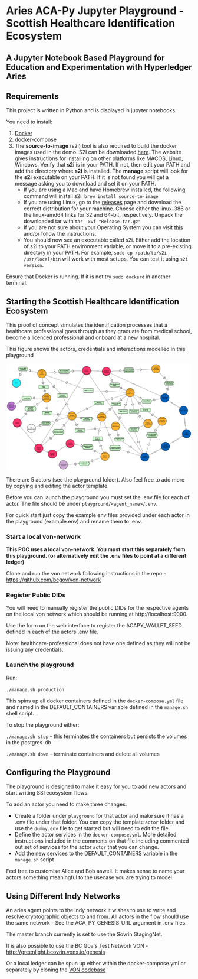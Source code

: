 # Aries ACA-Py Jupyter Playground - Scottish Healthcare Identification Ecosystem

## A Jupyter Notebook Based Playground for Education and Experimentation with Hyperledger Aries

## Requirements

This project is written in Python and is displayed in jupyter notebooks.

You need to install:
1. [Docker](https://docs.docker.com/get-docker/)
2. [docker-compose](https://docs.docker.com/compose/install/)
3. The **source-to-image** (s2i) tool is also required to build the docker images used in the demo. S2I can be downloaded [here](https://github.com/openshift/source-to-image). The website gives instructions for installing on other platforms like MACOS, Linux, Windows.
Verify that **s2i** is in your PATH.  If not, then edit your PATH and add the directory where **s2i** is installed.  The **manage** script will look for the **s2i** executable on your PATH.  If it is not found you will get a message asking you to download and set it on your PATH.
    - If you are using a Mac and have Homebrew installed, the following command will install s2i: `brew install source-to-image`
    - If you are using Linux, go to the [releases](https://github.com/openshift/source-to-image/releases/latest) page and download the correct distribution for your machine. Choose either the linux-386 or the linux-amd64 links for 32 and 64-bit, respectively. Unpack the downloaded tar with `tar -xvf "Release.tar.gz"`
    - If you are not sure about your Operating System you can visit [this](https://whatsmyos.com/) and/or follow the instructions.
    - You should now see an executable called s2i. Either add the location of s2i to your PATH environment variable, or move it to a pre-existing directory in your PATH. For example, `sudo cp /path/to/s2i /usr/local/bin` will work with most setups. You can test it using `s2i version`.

Ensure that Docker is running. If it is not try `sudo dockerd` in another terminal.

## Starting the Scottish Healthcare Identification Ecosystem 

This proof of concept simulates the identification processes that a healthcare professional goes through as they graduate from medical school, become a licenced professional and onboard at a new hospital.

This figure shows the actors, credentials and interactions modelled in this playground

![Scottish Healthcare Identification Ecosystem](./shs-cred-deps.png)

There are 5 actors (see the playground folder). Also feel free to add more by copying and editing the actor template.

Before you can launch the playground you must set the .env file for each of actor. The file should be under `playground/<agent_name>/.env`. 

For quick start just copy the example env files provided under each actor in the playground (example.env) and rename them to .env.

### Start a local von-network

**This POC uses a local von-network. You must start this separately from this playground. (or alternatively edit the .env files to point at a different ledger)**

Clone and run the von network following instructions in the repo - https://github.com/bcgov/von-network

### Register Public DIDs

You will need to manually register the public DIDs for the respective agents on the local von network which should be running at http://localhost:9000.

Use the form on the web interface to register the ACAPY_WALLET_SEED defined in each of the actors .env file.

Note: healthcare-professional does not have one defined as they will not be issuing any credentials.

### Launch the playground

Run:

`./manage.sh production`

This spins up all docker containers defined in the `docker-compose.yml` file and named in the DEFAULT_CONTAINERS variable defined in the `manage.sh` shell script.

To stop the playground either:

`./manage.sh stop` - this terminates the containers but persists the volumes in the postgres-db

`./manage.sh down` - terminate containers and delete all volumes


## Configuring the Playground

The playground is designed to make it easy for you to add new actors and start writing SSI ecosystem flows. 

To add an actor you need to make three changes:

* Create a folder under `playground` for that actor and make sure it has a .env file under that folder. You can copy the template `actor` folder and use the `dummy.env` file to get started but will need to edit the file.
* Define the actor services in the `docker-compose.yml`. More detailed instructions included in the comments on that file including commented out set of services for the actor `actor` that you can change.
* Add the new services to the DEFAULT_CONTAINERS variable in the `manage.sh` script

Feel free to customise Alice and Bob aswell. It makes sense to name your actors something meaningful to the usecase you are trying to model.


## Using Different Indy Networks

An aries agent points to the indy network it wishes to use to write and resolve cryptographic objects to and from. All actors in the flow should use the same network - See the ACA_PY_GENESIS_URL argument in .env files.

The master branch currently is set to use the Sovrin StagingNet.

It is also possible to use the BC Gov's Test Network VON - http://greenlight.bcovrin.vonx.io/genesis

Or a local ledger can be spun up either within the docker-compose.yml or separately by cloning the [VON codebase](https://github.com/bcgov/von-network)